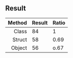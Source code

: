 ## Result

| Method | Result | Ratio |
|-------:|--------|-------|
|  Class |  84    |  1    |
| Struct |  58    |  0.69 |
| Object |  56    |  o.67 |
